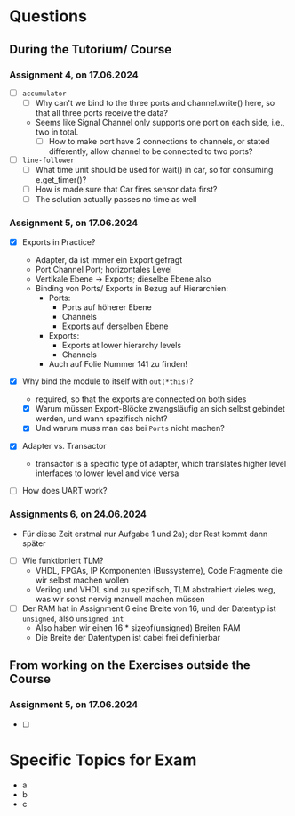 # Questions

## During the Tutorium/ Course
### Assignment 4, on 17.06.2024
- [ ] `accumulator`
  - [ ] Why can't we bind to the three ports and channel.write() here, so that all three ports receive the data?
  - Seems like Signal Channel only supports one port on each side, i.e., two in total. 
    - [ ] How to make port have 2 connections to channels, or stated differently, allow channel to be connected to two ports?
- [ ] `line-follower`
  - [ ] What time unit should be used for wait() in car, so for consuming e.get_timer()?
  - [ ] How is made sure that Car fires sensor data first?
  - [ ] The solution actually passes no time as well

### Assignment 5, on 17.06.2024
- [x] Exports in Practice?
  - Adapter, da ist immer ein Export gefragt
  - Port Channel Port; horizontales Level
  - Vertikale Ebene -> Exports; dieselbe Ebene also
  - Binding von Ports/ Exports in Bezug auf Hierarchien:
    - Ports:
      - Ports auf höherer Ebene
      - Channels
      - Exports auf derselben Ebene
    - Exports:
      - Exports at lower hierarchy levels
      - Channels
    - Auch auf Folie Nummer 141 zu finden!
- [x] Why bind the module to itself with `out(*this)`?
  - required, so that the exports are connected on both sides
  - [x] Warum müssen Export-Blöcke zwangsläufig an sich selbst gebindet werden, und wann spezifisch nicht?
  - [x] Und warum muss man das bei `Ports` nicht machen?
- [x] Adapter vs. Transactor
  - transactor is a specific type of adapter, which translates higher level interfaces to lower level and vice versa
- [ ] How does UART work?


### Assignments 6, on 24.06.2024
- Für diese Zeit erstmal nur Aufgabe 1 und 2a); der Rest kommt dann später
- [ ] Wie funktioniert TLM?
  - VHDL, FPGAs, IP Komponenten (Bussysteme), Code Fragmente die wir selbst machen wollen
  - Verilog und VHDL sind zu spezifisch, TLM abstrahiert vieles weg, was wir sonst nervig manuell machen müssen
- [ ] Der RAM hat in Assignment 6 eine Breite von 16, und der Datentyp ist `unsigned`, also `unsigned int`
  - Also haben wir einen 16 * sizeof(unsigned) Breiten RAM
  - Die Breite der Datentypen ist dabei frei definierbar

## From working on the Exercises outside the Course
### Assignment 5, on 17.06.2024
- [ ] 

# Specific Topics for Exam
- a
- b
- c